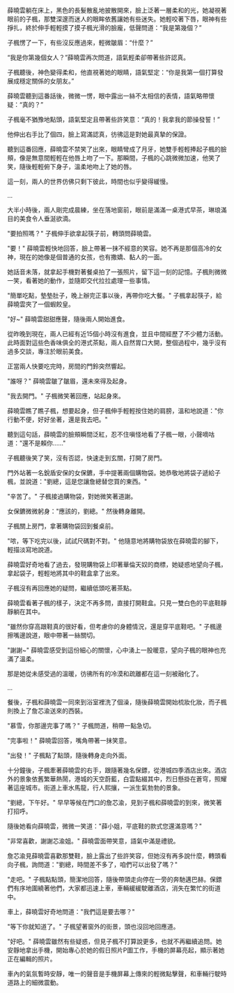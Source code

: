 薛曉雲躺在床上，黑色的長髮散亂地披散開來，臉上泛著一層柔和的光，她凝視著眼前的子楓，那雙深邃而迷人的眼眸依舊讓她有些迷失。她輕咬著下唇，眼神有些掙扎，終於伸手輕輕摸了摸子楓光滑的臉龐，低聲問道：“我是第幾個？”

子楓愣了一下，有些沒反應過來，輕微皺眉：“什麼？”

“我是你第幾個女人？”薛曉雲再次問道，語氣輕柔卻帶著些許認真。

子楓聽後，神色變得柔和，他直視著她的眼睛，語氣堅定：“你是我第一個打算發展成穩定關係的女朋友。”

薛曉雲聽到這番話後，微微一愣，眼中露出一絲不太相信的表情，語氣略帶懷疑：“真的？”

子楓毫不猶豫地點頭，語氣堅定且帶著些許笑意：“真的！我拿我的節操發誓！”

他伸出右手比了個四，臉上寫滿認真，彷彿這是對她最真摯的保證。

聽到這番回應，薛曉雲不禁笑了出來，眼睛彎成了月牙，她雙手輕輕捧起子楓的臉頰，像是無意間輕輕在他唇上吻了一下。那瞬間，子楓的心跳微微加速，他笑了笑，隨後輕輕俯下身子，溫柔地吻上了她的唇。

這一刻，兩人的世界仿佛只剩下彼此，時間也似乎變得緩慢。

...

大半小時後，兩人剛完成晨練，坐在落地窗前，眼前是滿滿一桌港式早茶，琳琅滿目的美食令人垂涎欲滴。

"要拍照嗎？" 子楓伸手欲拿起筷子前，轉頭問薛曉雲。

"要！" 薛曉雲輕快地回答，臉上帶著一抹不經意的笑容。她不再是那個高冷的女神，現在的她像是個普通的女孩，也有撒嬌、黏人的一面。

她話音未落，就拿起手機對著餐桌拍了一張照片，留下這一刻的記憶。子楓則微微一笑，看著她的動作，並隨即交代拉拉處理一些事情。

"簡單吃點，墊墊肚子，晚上辦完正事以後，再帶你吃大餐。" 子楓拿起筷子，給薛曉雲夾了一個蝦餃皇。

"好~" 薛曉雲甜甜應聲，隨後兩人開始進食。

從昨晚到現在，兩人已經有近15個小時沒有進食，並且中間經歷了不少體力活動。此時面對這些色香味俱全的港式茶點，兩人自然胃口大開，整個過程中，幾乎沒有過多交談，專注於眼前美食。

正當兩人快要吃完時，房間的門鈴突然響起。

"誰呀？" 薛曉雲皺了皺眉，還未來得及起身。

"我去開門。" 子楓微笑著回應，站起身來。

薛曉雲瞧了瞧子楓，想要起身，但子楓伸手輕輕按住她的肩膀，溫和地說道："你行動不便，好好坐著，還是我去吧。"

聽到這句話，薛曉雲的臉頰瞬間泛紅，忍不住嗔怪地看了子楓一眼，小聲嘀咕道："還不是賴你……"

子楓聽後笑了笑，沒有否認，快速走到玄關，打開了房門。

門外站著一名銳盾安保的女保鑣，手中提著兩個購物袋。她恭敬地將袋子遞給子楓，並說道："劉總，這是您讓詹總替您買的東西。"

"辛苦了。" 子楓接過購物袋，對她微笑著道謝。

女保鑣微微躬身："應該的，劉總。" 然後轉身離開。

子楓關上房門，拿著購物袋回到餐桌前。

"哝，等下吃完以後，試試尺碼對不對。" 他隨意地將購物袋放在薛曉雲的腳下，輕描淡寫地說道。

薛曉雲好奇地看了過去，發現購物袋上印著華倫天奴的商標，她疑惑地望向子楓，拿起袋子，輕輕地將其中的鞋盒拿了出來。

子楓沒有再回應她的疑問，繼續低頭吃著茶點。

薛曉雲看著子楓的樣子，決定不再多問，直接打開鞋盒。只見一雙白色的平底鞋靜靜躺在其中。

"雖然你穿高跟鞋真的很好看，但考慮你的身體情況，還是穿平底鞋吧。" 子楓邊擦嘴邊說道，眼中帶著一絲關切。

"謝謝~" 薛曉雲感受到這份細心的關懷，心中湧上一股暖意，望向子楓的眼神也充滿了溫柔。

那是她從未感受過的溫暖，彷彿所有的冷漠和疏離都在這一刻被融化了。

...

餐後，子楓和薛曉雲一同來到浴室裡洗了個澡，隨後薛曉雲開始梳妝化妝，而子楓則換上了詹芯渝送來的西裝。

"慕雪，你那邊完事了嗎？" 子楓問道，稍帶一點急切。

"完事啦！" 薛曉雲回答，嘴角帶著一抹笑意。

"出發！" 子楓點了點頭，隨後轉身走向外面。

十分鐘後，子楓牽著薛曉雲的右手，跟隨著幾名保鏢，從港城四季酒店出來。酒店外的景象依舊繁華熱鬧，港城的天空蔚藍，白雲點綴其中，烈日懸掛在蒼穹，照耀著這座城市。街道上車水馬龍，行人熙攘，一派生氣勃勃的景象。

"劉總，下午好。" 早早等候在門口的詹芯渝，見到子楓和薛曉雲的到來，微笑著打招呼。

隨後她看向薛曉雲，微微一笑道："薛小姐，平底鞋的款式您還滿意嗎？"

"非常喜歡，謝謝芯渝姐。" 薛曉雲面帶笑意，語氣中滿是禮貌。

詹芯渝見薛曉雲喜歡那雙鞋，臉上露出了些許笑容，但她沒有再多說什麼，轉頭看向子楓，詢問道："劉總，時間差不多了，咱們可以出發了嗎？"

"走吧。" 子楓點點頭，簡潔地回答，隨後帶頭走向停在一旁的奔馳邁巴赫。保鏢們有序地圍繞著他們，大家都迅速上車，車輛緩緩駛離酒店，消失在繁忙的街道中。

車上，薛曉雲好奇地問道："我們這是要去哪？"

"等下你就知道了。" 子楓望著窗外的街景，頭也沒回地回應道。

"好吧。" 薛曉雲雖然有些疑惑，但見子楓不打算說更多，也就不再繼續追問。她安靜地拿出手機，開始專心於她的假日照片P圖工作，手機的屏幕亮起，顯示著她正在編輯的照片。

車內的氣氛暫時安靜，唯一的聲音是手機屏幕上傳來的輕微點擊聲，和車輛行駛時道路上的細微震動。
